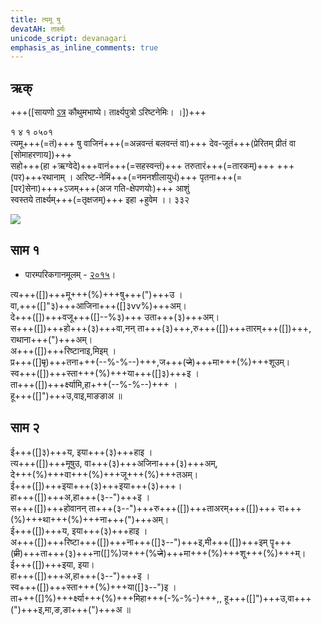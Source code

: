 ```yaml
---
title: त्यमू षु
devatAH: तार्क्ष्यः
unicode_script: devanagari  
emphasis_as_inline_comments: true
---   
```


## ऋक्

+++([सायणो [ऽत्र](https://archive.org/details/SamaVedaSanhitaWithSayanabhashyaVolume1SatyavrataSamasrami1874bis/page/n735) कौथुमभाष्ये। तार्क्ष्यपुत्रो ऽरिष्टनेमिः। ।])+++

१ ४ १ ०५०१  
त्यमू+++(=तं)+++ षु वाजिनं+++(=अन्नवन्तं बलवन्तं वा)+++ देव-जूतं+++(प्रेरितम् प्रीतं वा [सोमाहरणाय])+++  
सहो+++(हा +ऋग्वेदे)+++वानं+++(=सहस्वन्तं)+++ तरुतारं+++(=तारकम्)+++ +++(पर)+++रथानाम्  ।
अरिष्ट-नेमिं+++(=नमनशीलायुधं)+++ पृतना+++(=[पर]सेना)++++ऽजम्+++(अज गति-क्षेपणयोः)+++ आशुं  
स्वस्तये तार्क्ष्यम्+++(=तृक्षजम्)+++ इहा +हुवेम  ।। ३३२

![](../../images/tArkShya.jpg)


## साम १

- पारम्परिकगानमूलम् - [२०१५](https://archive.org/stream/sAmaveda-jaiminIya-paravastu-paramparA-docs/UDAKA%20SAANTHI%20SAAMAANI#page/n2/mode/1up&sa=D&ust=1542425956390000)।
<div class="audioEmbed"  caption="रामानुजार्यः 1974 " src="https://archive
.org/download/jaiminIya-sAma-gAna-paravastu-tradition-rAmAnuja/tyamU-Shu-1.mp3"></div>
<div class="audioEmbed"  caption="गोपालार्यः 2015  " src="https://archive
.org/download/jaiminIya-sAma-gAna-paravastu-tradition-gopAla-2015/tyamU-Shu-1.mp3"></div>
<div class="audioEmbed"  caption="गोपाल-विश्वासयोर् अनुवचनम् 2018 1x" src="https://archive
.org/download/jaiminIya-sAma-gAna-paravastu-tradition-anuvachanam-gopAla-vishvAsa-2018/tyamU-Shu-1.mp3"></div>
<div class="audioEmbed"  caption="गोपाल-विश्वासयोर् अनुवचनम् 2018 1.5x" src="https://archive
.org/download/jaiminIya-sAma-gAna-paravastu-tradition-anuvachanam-gopAla-vishvAsa-2018-150p-speed/tyamU-Shu-1.mp3"></div>

त्य+++([])+++मू+++(%)+++षु+++(")+++उ ।  
वा,+++([]"३)+++आजिना+++([]३vv%)+++अम्।  
दे+++([])+++वजू+++([]--%३)+++ उता+++(३)+++अम्।  
स+++([])+++हो+++(३)+++वा,नन् ता+++(३)+++,रु+++([])+++तारम्+++([])+++,  
राथाना+++(")+++अम्।  
अ+++([])+++रिष्टानाइ,मिइम् ।  
प्र+++([]~~पृ~~)+++तना+++(--%-%--)+++,ज+++(~~जे~~)+++मा+++(%)+++शूउम्।  
स्व+++([])+++स्ता+++(%)+++या+++([]३)+++इ ।  
ता+++([])+++र्क्ष्यामि,हा+++(--%-%--)+++ ।  
हू+++([]")+++उ,वाइ,माङङाअ ॥

## साम २

<div class="audioEmbed"  caption="रामानुजार्यः 1974 " src="https://archive
.org/download/jaiminIya-sAma-gAna-paravastu-tradition-rAmAnuja/tyamU-Shu-2.mp3"></div>
<div class="audioEmbed"  caption="गोपालार्यः 2015  " src="https://archive
.org/download/jaiminIya-sAma-gAna-paravastu-tradition-gopAla-2015/tyamU-Shu-2.mp3"></div>
<div class="audioEmbed"  caption="गोपाल-विश्वासयोर् अनुवचनम् 2018 1x" src="https://archive
.org/download/jaiminIya-sAma-gAna-paravastu-tradition-anuvachanam-gopAla-vishvAsa-2018/tyamU-Shu-2.mp3"></div>
<div class="audioEmbed"  caption="गोपाल-विश्वासयोर् अनुवचनम् 2018 1.5x" src="https://archive
.org/download/jaiminIya-sAma-gAna-paravastu-tradition-anuvachanam-gopAla-vishvAsa-2018-150p-speed/tyamU-Shu-2.mp3"></div>

ई+++([]३)+++य, इया+++(३)+++हाइ ।  
त्य+++([])+++मूषुउ, वा+++(३)+++अजिना+++(३)+++अम्,  
दे+++(%)+++वा+++(%)+++जू+++(%)+++तअम्।  
ई+++([])+++इया+++(३)+++इया+++(३)+++।  
हा+++([])+++अ,हा+++(३--")+++इ ।  
स+++([])+++होवानन् ता+++(३--")+++रु+++([])+++ताअरम्+++([])+++ रा+++(%)+++था+++(%)+++ना+++(")+++अम्।  
ई+++([])+++य, इया+++(३)+++हाइ ।  
अ+++([])+++रिष्टा+++([])+++ना+++([]३--")+++इ,मी+++([])+++इम् पॄ+++(~~प्री~~)+++ता+++(३)+++ना([]%)ज+++(%~~जे~~)+++मा+++(%)+++शू+++(%)+++म्।  
ई+++([])+++इया, इया।  
हा+++([])+++अ,हा+++(३--")+++इ ।  
स्व+++([])+++स्ता+++(%)+++या([]३--")इ ।  
ता+++([]%)+++र्क्ष्या+++(%)+++मिहा+++(-%-%-)+++,, हू+++([]")+++उ,वा+++(")+++इ,मा,ङ,ङा+++(")+++अ ॥